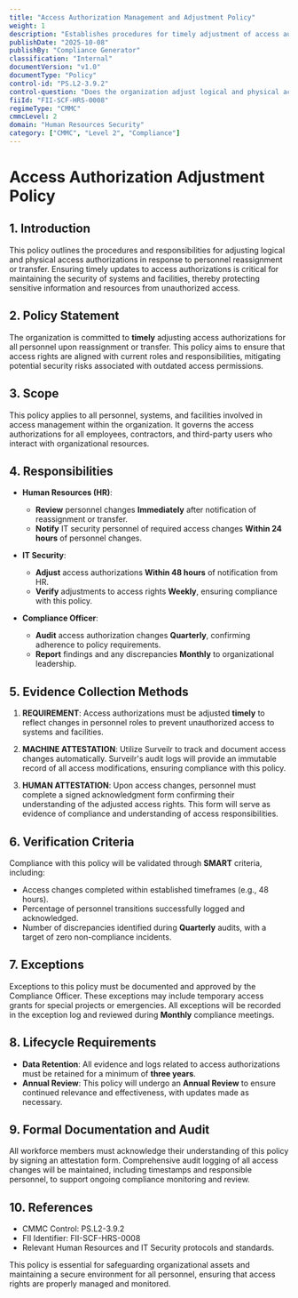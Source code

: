 ```yaml
---
title: "Access Authorization Management and Adjustment Policy"
weight: 1
description: "Establishes procedures for timely adjustment of access authorizations to safeguard sensitive information and resources against unauthorized access."
publishDate: "2025-10-08"
publishBy: "Compliance Generator"
classification: "Internal"
documentVersion: "v1.0"
documentType: "Policy"
control-id: "PS.L2-3.9.2"
control-question: "Does the organization adjust logical and physical access authorizations to systems and facilities upon personnel reassignment or transfer, in a timely manner?"
fiiId: "FII-SCF-HRS-0008"
regimeType: "CMMC"
cmmcLevel: 2
domain: "Human Resources Security"
category: ["CMMC", "Level 2", "Compliance"]
---
```


# Access Authorization Adjustment Policy

## 1. Introduction
This policy outlines the procedures and responsibilities for adjusting logical and physical access authorizations in response to personnel reassignment or transfer. Ensuring timely updates to access authorizations is critical for maintaining the security of systems and facilities, thereby protecting sensitive information and resources from unauthorized access.

## 2. Policy Statement
The organization is committed to **timely** adjusting access authorizations for all personnel upon reassignment or transfer. This policy aims to ensure that access rights are aligned with current roles and responsibilities, mitigating potential security risks associated with outdated access permissions.

## 3. Scope
This policy applies to all personnel, systems, and facilities involved in access management within the organization. It governs the access authorizations for all employees, contractors, and third-party users who interact with organizational resources.

## 4. Responsibilities
- **Human Resources (HR)**: 
  - **Review** personnel changes **Immediately** after notification of reassignment or transfer.
  - **Notify** IT security personnel of required access changes **Within 24 hours** of personnel changes.
  
- **IT Security**: 
  - **Adjust** access authorizations **Within 48 hours** of notification from HR.
  - **Verify** adjustments to access rights **Weekly**, ensuring compliance with this policy.

- **Compliance Officer**: 
  - **Audit** access authorization changes **Quarterly**, confirming adherence to policy requirements.
  - **Report** findings and any discrepancies **Monthly** to organizational leadership.

## 5. Evidence Collection Methods
1. **REQUIREMENT**: Access authorizations must be adjusted **timely** to reflect changes in personnel roles to prevent unauthorized access to systems and facilities.
  
2. **MACHINE ATTESTATION**: Utilize Surveilr to track and document access changes automatically. Surveilr's audit logs will provide an immutable record of all access modifications, ensuring compliance with this policy.

3. **HUMAN ATTESTATION**: Upon access changes, personnel must complete a signed acknowledgment form confirming their understanding of the adjusted access rights. This form will serve as evidence of compliance and understanding of access responsibilities.

## 6. Verification Criteria
Compliance with this policy will be validated through **SMART** criteria, including:
- Access changes completed within established timeframes (e.g., 48 hours).
- Percentage of personnel transitions successfully logged and acknowledged.
- Number of discrepancies identified during **Quarterly** audits, with a target of zero non-compliance incidents.

## 7. Exceptions
Exceptions to this policy must be documented and approved by the Compliance Officer. These exceptions may include temporary access grants for special projects or emergencies. All exceptions will be recorded in the exception log and reviewed during **Monthly** compliance meetings.

## 8. Lifecycle Requirements
- **Data Retention**: All evidence and logs related to access authorizations must be retained for a minimum of **three years**.
- **Annual Review**: This policy will undergo an **Annual Review** to ensure continued relevance and effectiveness, with updates made as necessary.

## 9. Formal Documentation and Audit
All workforce members must acknowledge their understanding of this policy by signing an attestation form. Comprehensive audit logging of all access changes will be maintained, including timestamps and responsible personnel, to support ongoing compliance monitoring and review.

## 10. References
- CMMC Control: PS.L2-3.9.2
- FII Identifier: FII-SCF-HRS-0008
- Relevant Human Resources and IT Security protocols and standards. 

This policy is essential for safeguarding organizational assets and maintaining a secure environment for all personnel, ensuring that access rights are properly managed and monitored.